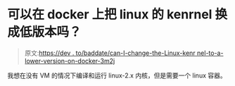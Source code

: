 # 可以在 docker 上把 linux 的 kenrnel 换成低版本吗？

> 原文:[https://dev . to/baddate/can-I-change-the-Linux-kenr nel-to-a-lower-version-on-docker-3m2j](https://dev.to/baddate/can-i-change-the-linux-kenrnel-to-a-lower-version-on-docker-3m2j)

我想在没有 VM 的情况下编译和运行 linux-2.x 内核，但是需要一个 linux 容器。